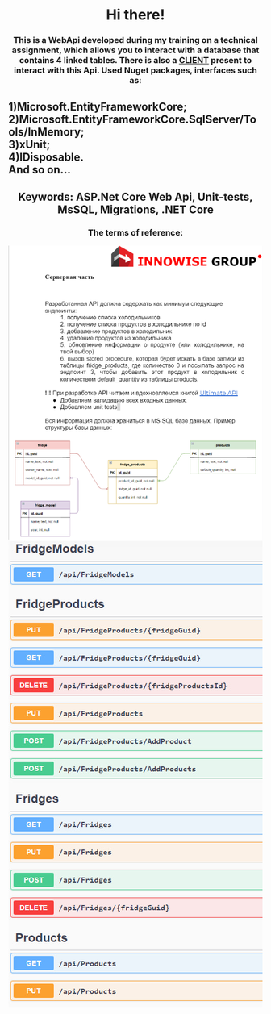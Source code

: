 <h1 align="center">Hi there!</a> 
<h3 align="center">This is a WebApi developed during my training on a technical assignment, which allows you to interact with a database that contains 4 linked tables. There is also a 
<a href="https://github.com/MaXiMKnjsh/CLIENT-client-server-app-fridges.git">CLIENT</a>
present to interact with this Api. Used Nuget packages, interfaces such as:</h3> 
<h2> 1)Microsoft.EntityFrameworkCore;<br>2)Microsoft.EntityFrameworkCore.SqlServer/Tools/InMemory;<br>3)xUnit;<br>4)IDisposable.<br>And so on...</h2>
<h2 align="center">Keywords: ASP.Net Core Web Api, Unit-tests, MsSQL, Migrations, .NET Core</h2>
<h3 align="center">The terms of reference:</h3>
<img src="image.jpg" alt="where is the photo???">
<img src="image2.jpg" alt="where is the photo???">

